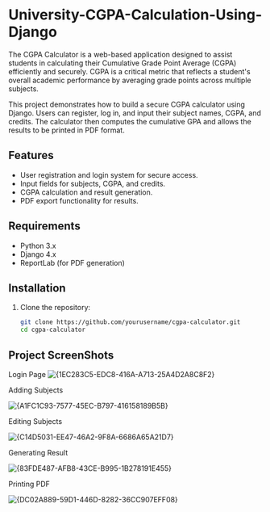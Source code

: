 # University-CGPA-Calculation-Using-Django
The CGPA Calculator is a web-based application designed to assist students in calculating their Cumulative Grade Point Average (CGPA) efficiently and securely. CGPA is a critical metric that reflects a student's overall academic performance by averaging grade points across multiple subjects. 

This project demonstrates how to build a secure CGPA calculator using Django. Users can register, log in, and input their subject names, CGPA, and credits. The calculator then computes the cumulative GPA and allows the results to be printed in PDF format.

## Features
- User registration and login system for secure access.
- Input fields for subjects, CGPA, and credits.
- CGPA calculation and result generation.
- PDF export functionality for results.

## Requirements
- Python 3.x
- Django 4.x
- ReportLab (for PDF generation)

## Installation

1. Clone the repository:
   ```bash
   git clone https://github.com/yourusername/cgpa-calculator.git
   cd cgpa-calculator
## Project ScreenShots
Login Page
![{1EC283C5-EDC8-416A-A713-25A4D2A8C8F2}](https://github.com/user-attachments/assets/7f66cc34-a98f-4f63-9cbb-0af85dec0100)

Adding Subjects

![{A1FC1C93-7577-45EC-B797-416158189B5B}](https://github.com/user-attachments/assets/74cf8719-8b9b-4c0b-98f9-409b8d9c630f)

Editing Subjects

![{C14D5031-EE47-46A2-9F8A-6686A65A21D7}](https://github.com/user-attachments/assets/78d1a00a-104b-4bb2-ac9b-36bb38694c7a)


Generating Result

![{83FDE487-AFB8-43CE-B995-1B278191E455}](https://github.com/user-attachments/assets/3bcf4d4b-a20c-49fd-b872-d4c53d6ac600)

Printing PDF

![{DC02A889-59D1-446D-8282-36CC907EFF08}](https://github.com/user-attachments/assets/a1a42fc3-89f4-4d0d-8c6a-db62d70a20d9)



